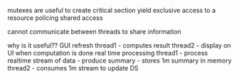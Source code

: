 mutexes are useful to create critical section
yield exclusive access to a resource
policing shared access

cannot communicate between threads to share information

why is it useful?? 
GUI refresh
    thread1 - computes result
    thread2 - display on UI when computation is done
real time processing
    thread1 - process realtime stream of data
            - produce summary
            - stores 1m summary in memory
    thread2 - consumes 1m stream to update DS
    
